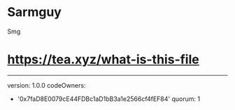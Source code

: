 # Sarmguy
Smg
# https://tea.xyz/what-is-this-file
---
version: 1.0.0
codeOwners:
  - '0x7faD8E0079cE44FDBc1aD1bB3a1e2566cf4fEF84'
quorum: 1
